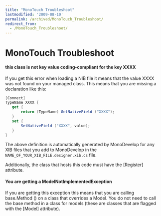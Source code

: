 ```yaml
---
title: "MonoTouch Troubleshoot"
lastmodified: '2009-08-10'
permalink: /archived/MonoTouch_Troubleshoot/
redirect_from:
  - /MonoTouch_Troubleshoot/
---
```


MonoTouch Troubleshoot
======================

#### this class is not key value coding-compliant for the key XXXX

If you get this error when loading a NIB file it means that the value XXXX was not found on your managed class. This means that you are missing a declaration like this:

``` csharp
[Connect]
TypeName XXXX { 
   get {
       return (TypeName) GetNativeField ("XXXX");
   }
   set {
       SetNativeField ("XXXX", value);
   }
}
```

The above definition is automatically generated by MonoDevelop for any XIB files that you add to MonoDevelop in the `NAME_OF_YOUR_XIB_FILE.designer.xib.cs` file.

Additionally, the class that hosts this code must have the [Register] attribute.

#### You are getting a ModelNotImplementedException

If you are getting this exception this means that you are calling base.Method () on a class that overrides a Model. You do not need to call the base method in a class for models (these are classes that are flagged with the [Model] attribute).

